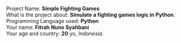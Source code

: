 Project Name: <b>Simple Fighting Games</b>
<br />
What is the project about: <b>Simulate a fighting games logic in Python</b>.
<br />
Programming Language used: <b>Python</b><br />
Your name: <b>Fitrah Nuno Syahbani</b><br />
Your age and country: <b>20</b> yo, <i>Indonesia<i>.<br />